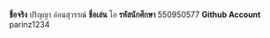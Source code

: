 **ชื่อจริง** ปริญญา อ่อนสุวรรณ์
**ชื่อเล่น** โอ
**รหัสนักศึกษา** 550950577
**Github Account** parinz1234
